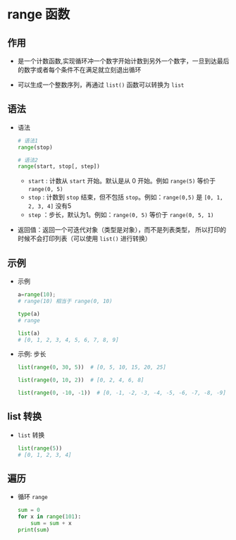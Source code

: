 # range 函数

## 作用

+ 是一个计数函数,实现循环冲一个数字开始计数到另外一个数字，一旦到达最后的数字或者每个条件不在满足就立刻退出循环

+ 可以生成一个整数序列，再通过 `list()` 函数可以转换为 `list`

## 语法

+ 语法

  ```py
  # 语法1
  range(stop)
  
  # 语法2
  range(start, stop[, step])
  ```

  + `start` : 计数从 `start` 开始。默认是从 0 开始。例如 `range(5)` 等价于 `range(0, 5)`
  + `stop` : 计数到 `stop` 结束，但不包括 `stop`。例如：`range(0,5)` 是 `[0, 1, 2, 3, 4]` 没有5
  + `step` ：步长，默认为1。例如：`range(0, 5)` 等价于 `range(0, 5, 1)`

+ 返回值：返回一个可迭代对象（类型是对象），而不是列表类型， 所以打印的时候不会打印列表（可以使用 `list()` 进行转换）

## 示例

+ 示例

  ```py
  a=range(10);
  # range(10) 相当于 range(0, 10)

  type(a)
  # range

  list(a)
  # [0, 1, 2, 3, 4, 5, 6, 7, 8, 9]
  ```

+ 示例: 步长

  ```py
  list(range(0, 30, 5))  # [0, 5, 10, 15, 20, 25]
  
  list(range(0, 10, 2))  # [0, 2, 4, 6, 8]
  
  list(range(0, -10, -1))  # [0, -1, -2, -3, -4, -5, -6, -7, -8, -9]
  ```

## list 转换

+ `list` 转换

  ```py
  list(range(5))
  # [0, 1, 2, 3, 4]
  ```

## 遍历

+ 循环 `range`

  ```py
  sum = 0
  for x in range(101):
      sum = sum + x
  print(sum)
  ```
